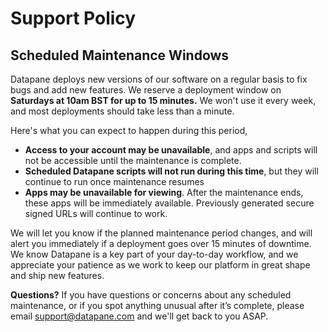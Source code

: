 # Support Policy

## Scheduled Maintenance Windows

Datapane deploys new versions of our software on a regular basis to fix bugs and add new features. We reserve a deployment window on **Saturdays at 10am BST for up to 15 minutes.** We won't use it every week, and most deployments should take less than a minute.&#x20;

Here's what you can expect to happen during this period,&#x20;

-   **Access to your account may be unavailable**, and apps and scripts will not be accessible until the maintenance is complete.
-   **Scheduled Datapane scripts will not run during this time**, but they will continue to run once maintenance resumes
-   **Apps may be unavailable for viewing**. After the maintenance ends, these apps will be immediately available. Previously generated secure signed URLs will continue to work.&#x20;

We will let you know if the planned maintenance period changes, and will alert you immediately if a deployment goes over 15 minutes of downtime. We know Datapane is a key part of your day-to-day workflow, and we appreciate your patience as we work to keep our platform in great shape and ship new features.

**Questions?** If you have questions or concerns about any scheduled maintenance, or if you spot anything unusual after it’s complete, please email [support@datapane.com](mailto:support@datapane.com) and we'll get back to you ASAP.
